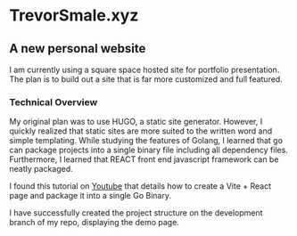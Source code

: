 # TrevorSmale.xyz
## A new personal website

I am currently using a square space hosted site for portfolio presentation. The plan is to build out a site that is far more customized and full featured.

### Technical Overview

My original plan was to use HUGO, a static site generator. However, I quickly realized that static sites are more suited to the written word and simple templating. While studying the features of Golang, I learned that go can package projects into a single binary file including all dependency files. Furthermore, I learned that REACT front end javascript framework can be neatly packaged.

I found this tutorial on [Youtube](https://www.youtube.com/watch?v=w_Rv_3-FF0g&t=852s) that details how to create a Vite + React page and package it into a single Go Binary.

I have successfully created the project structure on the development branch of my repo, displaying the demo page.